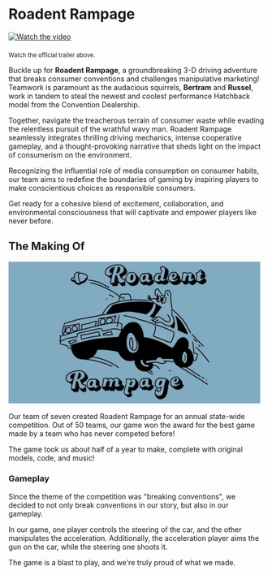 # Roadent Rampage

[![Watch the video](https://img.youtube.com/vi/IUsXynf4xBE/0.jpg)](https://youtu.be/IUsXynf4xBE)

<p><sub>Watch the official trailer above.</sub></p>

Buckle up for **Roadent Rampage**, a groundbreaking 3-D driving adventure that
breaks consumer conventions and challenges manipulative marketing! Teamwork is
paramount as the audacious squirrels, **Bertram** and **Russel**, work in tandem to
steal the newest and coolest performance Hatchback model from the Convention
Dealership.

Together, navigate the treacherous terrain of consumer waste while
evading the relentless pursuit of the wrathful wavy man. Roadent Rampage
seamlessly integrates thrilling driving mechanics, intense cooperative
gameplay, and a thought-provoking narrative that sheds light on the impact of
consumerism on the environment.

Recognizing the influential role of media consumption on consumer habits, our
team aims to redefine the boundaries of gaming by inspiring players to make
conscientious choices as responsible consumers.

Get ready for a cohesive blend of excitement, collaboration, and
environmental consciousness that will captivate and empower players like never
before.

## The Making Of

![Our logo](./Extras/logo.webp)

Our team of seven created Roadent Rampage for an annual state-wide competition.
Out of 50 teams, our game won the award for the best game made by a team who
has never competed before!

The game took us about half of a year to make, complete with original models,
code, and music!

### Gameplay

Since the theme of the competition was "breaking conventions", we decided to
not only break conventions in our story, but also in our gameplay.

In our game, one player controls the steering of the car, and the other
manipulates the acceleration. Additionally, the acceleration player aims the gun
on the car, while the steering one shoots it.

The game is a blast to play, and we're truly proud of what we made.
